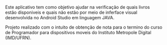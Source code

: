 Este aplicativo tem como objetivo ajudar na verificação de quais livros estão disponiveis e quais não estão
por meio de inferface visual desenvolvida no Android Studio em linguagem JAVA.

Projeto realizado com o intuito de obtenção de nota para o termino do curso de Programador para dispositivos moveis do Instituto Metropole Digital (IMD/UFRN).